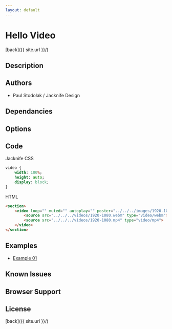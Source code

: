 ```yaml
---
layout: default
---
```


# Hello Video
[back]({{ site.url }}/)

## Description

## Authors
- Paul Stodolak / Jacknife Design

## Dependancies

## Options

## Code
Jacknife CSS
```sass
video {
	width: 100%;
	height: auto;
	display: block;
}
```
HTML
```html
<section>
	<video loop="" muted="" autoplay="" poster="../../../images/1920-1080_01.jpg">
		<source src="../../../videos/1920-1080.webm" type="video/webm">
		<source src="../../../videos/1920-1080.mp4" type="video/mp4">
	</video>
</section>
```

## Examples
- [Example 01](examples/01)

## Known Issues

## Browser Support

## License

[back]({{ site.url }}/)